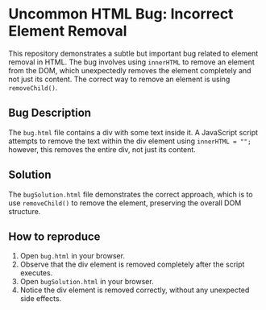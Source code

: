 # Uncommon HTML Bug: Incorrect Element Removal

This repository demonstrates a subtle but important bug related to element removal in HTML.
The bug involves using `innerHTML` to remove an element from the DOM, which unexpectedly removes the element completely and not just its content. The correct way to remove an element is using `removeChild()`.

## Bug Description
The `bug.html` file contains a div with some text inside it. A JavaScript script attempts to remove the text within the div element using `innerHTML = "";` however, this removes the entire div, not just its content.

## Solution
The `bugSolution.html` file demonstrates the correct approach, which is to use `removeChild()` to remove the element, preserving the overall DOM structure.

## How to reproduce
1. Open `bug.html` in your browser.
2. Observe that the div element is removed completely after the script executes.
3. Open `bugSolution.html` in your browser.
4. Notice the div element is removed correctly, without any unexpected side effects.